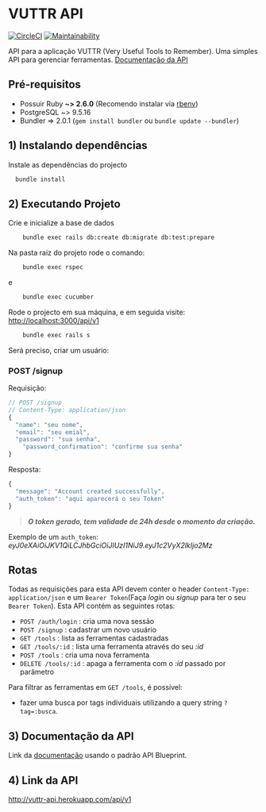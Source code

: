 # VUTTR API

[![CircleCI](https://circleci.com/gh/nelsonmfinda/vuttr-api.svg?style=svg)](https://circleci.com/gh/nelsonmfinda/vuttr-api)
[![Maintainability](https://api.codeclimate.com/v1/badges/d7d52a50d1e28dcb84e8/maintainability)](https://codeclimate.com/github/nelsonmfinda/vuttr-api/maintainability)

API para a aplicação VUTTR (Very Useful Tools to Remember). Uma simples API para gerenciar ferramentas. [Documentação da API](https://vuttrapiv1.docs.apiary.io/)

## Pré-requisitos

- Possuir Ruby **~> 2.6.0** (Recomendo instalar via [rbenv](https://github.com/sstephenson/rbenv))
- PostgreSQL ~> 9.5.16
- Bundler => 2.0.1 (`gem install bundler` ou `bundle update --bundler`)

## 1) Instalando dependências

Instale as dependências do projecto

```sh
  bundle install
```

## 2) Executando Projeto

Crie e inicialize a base de dados

```sh
    bundle exec rails db:create db:migrate db:test:prepare
```

Na pasta raiz do projeto rode o comando:

```sh
    bundle exec rspec
```

e

```sh
    bundle exec cucumber
```

Rode o projecto em sua máquina, e em seguida visite: <http://localhost:3000/api/v1>

```sh
    bundle exec rails s
```

Será preciso, criar um usuário:

### POST /signup

Requisição:

```javascript
// POST /signup
// Content-Type: application/json
{
  "name": "seu nome",
  "email": "seu emial",
  "password": "sua senha",
    "password_confirmation": "confirme sua senha"
}
```

Resposta:

```javascript
{
  "message": "Account created successfully",
  "auth_token": "aqui aparecerá o seu Token"
}
```

> ***O token gerado, tem validade de 24h desde o momento da criação.***

Exemplo de um `auth_token`: _eyJ0eXAiOiJKV1QiLCJhbGciOiJIUzI1NiJ9.eyJ1c2VyX2lkIjo2Mz_

## Rotas

Todas as requisições para esta API devem conter o header `Content-Type: application/json` e um `Bearer Token`(Faça _login_ ou _signup_ para ter o seu `Bearer Token`).
Esta API contém as seguintes rotas:

- `POST /auth/login` : cria uma nova sessão
- `POST /signup` : cadastrar um novo usuário
- `GET /tools` : lista as ferramentas cadastradas
- `GET /tools/:id` : lista uma ferramenta através do seu _:id_
- `POST /tools` : cria uma nova ferramenta
- `DELETE /tools/:id` : apaga a ferramenta com o _:id_ passado por parâmetro

Para filtrar as ferramentas em `GET /tools`, é possível:

- fazer uma busca por tags individuais utilizando a query string `?tag=:busca`.

## 3) Documentação da API

Link da [documentação](https://vuttrapiv1.docs.apiary.io/#) usando o padrão API Blueprint.

## 4) Link da API

<http://vuttr-api.herokuapp.com/api/v1>
